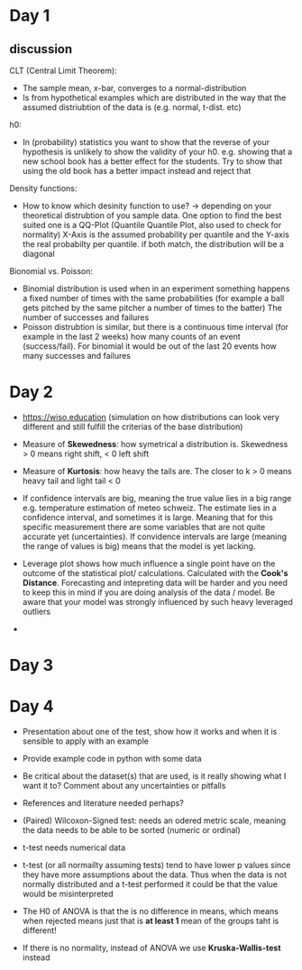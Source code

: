 # Day 1
## discussion
CLT (Central Limit Theorem): 
* The sample mean, x-bar, converges to a normal-distribution
* Is from hypothetical examples which are distributed in the way that the assumed distriubtion of the data is (e.g. normal, t-dist. etc)

h0:
* In (probability) statistics you want to show that the reverse of your hypothesis is unlikely to show the validity of your h0.
e.g. showing that a new school book has a better effect for the students. Try to show that using the old book has a better impact instead and reject that

Density functions:
* How to know which desinity function to use? -> depending on your theoretical distrubtion of you sample data.
One option to find the best suited one is a QQ-Plot (Quantile Quantile Plot, also used to check for normality)
X-Axis is the assumed probability per quantile and the Y-axis the real probabilty per quantile. if both match, the distribution will be a diagonal

Bionomial vs. Poisson:
* Binomial distribution is used when in an experiment something happens a fixed number of times with the same probabilities (for example a ball gets pitched by the same pitcher a number of times to the batter)
The number of successes and failures
* Poisson distrubtion is similar, but there is a continuous time interval (for example in the last 2 weeks) how many counts of an event (success/fail). For binomial it would be out of the last 20 events how many successes and failures


# Day 2

* https://wiso.education (simulation on how distributions can look very different and still fulfill the criterias of the base distribution)
* Measure of **Skewedness**: how symetrical a distribution is. Skewedness > 0 means right shift, < 0 left shift
* Measure of **Kurtosis**: how heavy the tails are. The closer to k > 0 means heavy tail and light tail < 0

* If confidence intervals are big, meaning the true value lies in a big range e.g. temperature estimation of meteo schweiz. The estimate lies in a confidence interval, and sometimes it is large. Meaning that for this specific measurement there are some variables that are not quite accurate yet (uncertainties). If convidence intervals are large (meaning the range of values is big) means that the model is yet lacking.

* Leverage plot shows how much influence a single point have on the outcome of the statistical plot/ calculations. Calculated with the **Cook's Distance**. Forecasting and intepreting data will be harder and you need to keep this in mind if you are doing analysis of the data / model. Be aware that your model was strongly influenced by such heavy leveraged outliers

* 


# Day 3

# Day 4

* Presentation about one of the test, show how it works and when it is sensible to apply with an example
* Provide example code in python with some data
* Be critical about the dataset(s) that are used, is it really showing what I want it to? Comment about any uncertainties or pitfalls
* References and literature needed perhaps?


* (Paired) Wilcoxon-Signed test: needs an odered metric scale, meaning the data needs to be able to be sorted (numeric or ordinal)
* t-test needs numerical data
* t-test (or all normailty assuming tests) tend to have lower p values since they have more assumptions about the data. Thus when the data is not normally distributed and a t-test performed it could be that the value would be misinterpreted
* The H0 of ANOVA is that the is no difference in means, which means when rejected means just that is **at least 1** mean of the groups taht is different!
* If there is no normality, instead of ANOVA we use **Kruska-Wallis-test** instead
